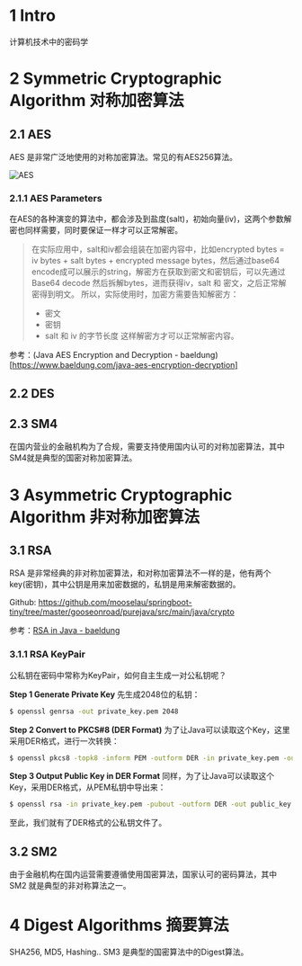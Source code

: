 # 1 Intro
计算机技术中的密码学

# 2 Symmetric Cryptographic Algorithm 对称加密算法
## 2.1 AES
AES 是非常广泛地使用的对称加密算法。常见的有AES256算法。

![AES](https://www.baeldung.com/wp-content/uploads/2020/11/Figures.png "AES")

### 2.1.1 AES Parameters
在AES的各种演变的算法中，都会涉及到盐度(salt)，初始向量(iv)，这两个参数解密也同样需要，同时要保证一样才可以正常解密。

> 在实际应用中，salt和iv都会组装在加密内容中，比如encrypted bytes = iv bytes + salt bytes + encrypted message bytes，然后通过base64 encode成可以展示的string，解密方在获取到密文和密钥后，可以先通过Base64 decode 然后拆解bytes，进而获得iv，salt 和 密文，之后正常解密得到明文。
所以，实际使用时，加密方需要告知解密方：
>- 密文
>- 密钥
>- salt 和 iv 的字节长度
>这样解密方才可以正常解密内容。

参考：(Java AES Encryption and Decryption - baeldung)[https://www.baeldung.com/java-aes-encryption-decryption]

## 2.2 DES

## 2.3 SM4
在国内营业的金融机构为了合规，需要支持使用国内认可的对称加密算法，其中SM4就是典型的国密对称加密算法。

# 3 Asymmetric Cryptographic Algorithm 非对称加密算法
## 3.1 RSA
RSA 是非常经典的非对称加密算法，和对称加密算法不一样的是，他有两个key(密钥)，其中公钥是用来加密数据的，私钥是用来解密数据的。

Github: https://github.com/mooselau/springboot-tiny/tree/master/gooseonroad/purejava/src/main/java/crypto

参考：[RSA in Java - baeldung](https://www.baeldung.com/java-rsa)

### 3.1.1 RSA KeyPair
公私钥在密码中常称为KeyPair，如何自主生成一对公私钥呢？

__Step 1 Generate Private Key__
先生成2048位的私钥：
```sh
$ openssl genrsa -out private_key.pem 2048 
```

__Step 2 Convert to PKCS#8 (DER Format)__
为了让Java可以读取这个Key，这里采用DER格式，进行一次转换：
```sh
$ openssl pkcs8 -topk8 -inform PEM -outform DER -in private_key.pem -out private_key.der -nocrypt
```

__Step 3 Output Public Key in DER Format__
同样，为了让Java可以读取这个Key，采用DER格式，从PEM私钥中导出来：
```sh
$ openssl rsa -in private_key.pem -pubout -outform DER -out public_key.der
```
至此，我们就有了DER格式的公私钥文件了。

## 3.2 SM2
由于金融机构在国内运营需要遵循使用国密算法，国家认可的密码算法，其中SM2 就是典型的非对称算法之一。

# 4 Digest Algorithms 摘要算法
SHA256, MD5, Hashing..
SM3 是典型的国密算法中的Digest算法。